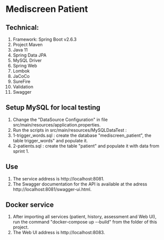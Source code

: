 # Mediscreen Patient
## Technical:

1. Framework: Spring Boot v2.6.3
2. Project Maven
3. Java 11
4. Spring Data JPA
5. MySQL Driver
6. Spring Web
7. Lombok
8. JaCoCo
9. SureFire
10. Validation
11. Swagger

## Setup MySQL for local testing
1. Change the "DataSource Configuration" in file src/main/resources/application.properties.
2. Run the scripts in src/main/resources/MySQLDataTest :
3. 1-trigger_words.sql : create the database "mediscreen_patient", the table trigger_words" and populate it.
4. 2-patients.sql : create the table "patient" and populate it with data from sprint 1.

## Use
1. The service address is http://localhost:8081.
2. The Swagger documentation for the API is available at the adress http://localhost:8081/swagger-ui.html.

## Docker service
1. After importing all services (patient, history, assessment and Web UI), run the command "docker-compose up --build" from the folder of this project.
2. The Web UI address is http://localhost:8083.

